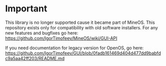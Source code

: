 Important
======
This library is no longer supported cause it became part of MineOS. This repository exists only for compatibility with old software installers. For any new features and bugfixes go here:
https://github.com/IgorTimofeev/MineOS/wiki/GUI-API

If you need documentation for legacy version for OpenOS, go here:
https://github.com/IgorTimofeev/GUI/blob/0fadb161469d404d477dd9babfdc9a5aa42ff203/README.md
